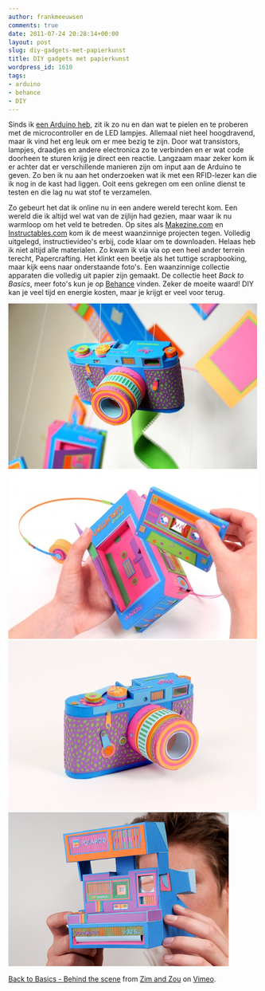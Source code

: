 ```yaml
---
author: frankmeeuwsen
comments: true
date: 2011-07-24 20:28:14+00:00
layout: post
slug: diy-gadgets-met-papierkunst
title: DIY gadgets met papierkunst
wordpress_id: 1610
tags:
- arduino
- behance
- DIY
---
```


Sinds ik [een Arduino heb](http://incredibleadventure.nl/2011/07/de-lol-met-een-arduino-en-de-online-community/), zit ik zo nu en dan wat te pielen en te proberen met de microcontroller en de LED lampjes. Allemaal niet heel hoogdravend, maar ik vind het erg leuk om er mee bezig te zijn. Door wat transistors, lampjes, draadjes en andere electronica zo te verbinden en er wat code doorheen te sturen krijg je direct een reactie. Langzaam maar zeker kom ik er achter dat er verschillende manieren zijn om input aan de Arduino te geven. Zo ben ik nu aan het onderzoeken wat ik met een RFID-lezer kan die ik nog in de kast had liggen. Ooit eens gekregen om een online dienst te testen en die lag nu wat stof te verzamelen.

Zo gebeurt het dat ik online nu in een andere wereld terecht kom. Een wereld die ik altijd wel wat van de zijlijn had gezien, maar waar ik nu warmloop om het veld te betreden. Op sites als [Makezine.com](http://makezine.com/) en [Instructables.com](http://www.instructables.com/) kom ik de meest waanzinnige projecten tegen. Volledig uitgelegd, instructievideo's erbij, code klaar om te downloaden. Helaas heb ik niet altijd alle materialen. Zo kwam ik via via op een heel ander terrein terecht, Papercrafting. Het klinkt een beetje als het tuttige scrapbooking, maar kijk eens naar onderstaande foto's. Een waanzinnige collectie apparaten die volledig uit papier zijn gemaakt. De collectie heet _Back to Basics_, meer foto's kun je op [Behance](http://www.behance.net/gallery/Back-to-Basics/1712617) vinden. Zeker de moeite waard! DIY kan je veel tijd en energie kosten, maar je krijgt er veel voor terug.


[![](../images/uploadimages/paper-1-e1311538882576.jpg)](../images/uploadimages/paper-1-e1311538882576.jpg)[![](../images/uploadimages/paper-3-3-e1311538920141.jpg)](../images/uploadimages/paper-3-3-e1311538920141.jpg)[![](../images/uploadimages/paper-6-e1311538953612.jpg)](../images/uploadimages/paper-6-e1311538953612.jpg)[![](../images/uploadimages/7842d273ad175296df499ce78194a73c.jpg)](../images/uploadimages/7842d273ad175296df499ce78194a73c.jpg)





[Back to Basics - Behind the scene](http://vimeo.com/25776682) from [Zim and Zou](http://vimeo.com/user6124879) on [Vimeo](http://vimeo.com).
